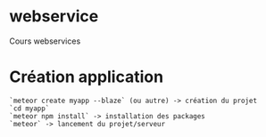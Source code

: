 # webservice
 Cours webservices

# Création application
	`meteor create myapp --blaze` (ou autre) -> création du projet
	`cd myapp`
	`meteor npm install` -> installation des packages
	`meteor` -> lancement du projet/serveur
